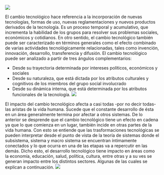 ![](https://images.cooltext.com/5129082.png)

El cambio tecnológico hace referencia a la incorporación de nuevas tecnologías, formas de uso, nuevas reglamentaciones y nuevos productos derivados de la tecnología.
Es un proceso temporal y acumulativo, que incrementa la habilidad de los grupos para resolver sus problemas sociales, económicos y cotidianos.
En otro sentido, el cambio tecnológico también puede ser caracterizado en términos generales como el efecto combinado de varias actividades tecnológicamente relacionadas, tales como invención, innovación, desarrollo, transferencia y difusión.
El cambio tecnológico puede ser analizado a partir de tres ángulos complementarios: 
* Desde su trayectoria determinada por intereses políticos, económicos y sociales
* Desde su naturaleza, que está dictada por los atributos culturales y cognitivos de los miembros del grupo social involucrado
* Desde su dinámica interna, que está determinada por los atributos funcionales de la tecnología.
![](https://images.cooltext.com/5129085.png)

El impacto del cambio tecnológico afecta a casi todas -por no decir todas- las aristas de la vida humana. Sucede que el constante desarrollo de ésta en un área generalmente termina por afectar a otros sistemas.
De lo anterior se desprende que el cambio tecnológico tiene un efecto en cadena ya que lo que comienza en un lugar, también incide en otras partes de la vida humana. Con esto se entiende que las trasformaciones tecnológicas se pueden interpretar desde el punto de vista de la teoría de sistemas donde el subsistema, sistema y macro sistema se encuentran íntimamente conectados y lo que ocurra en una de las etapas va a repercutir en las demás.
Dicho esto, el desarrollo tecnológico tiene impacto en áreas como la economía, educación, salud, política, cultura, entre otras y a su ves se generan impacto entre los distintos sectores. Algunas de las cuales se explican a continuación.
![](https://okdiario.com/img/2017/02/17/descubrimientos-tecnologicos-mejores-620x349.jpg)
